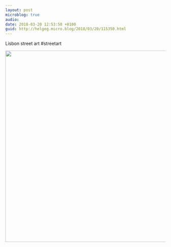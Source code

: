 ```yaml
---
layout: post
microblog: true
audio: 
date: 2018-03-20 12:53:50 +0100
guid: http://helgeg.micro.blog/2018/03/20/115350.html
---
```

Lisbon street art #streetart

<img src="http://microblog.helgegudmundsen.com/uploads/2018/5cccd6517d.jpg" width="600" height="600" />
